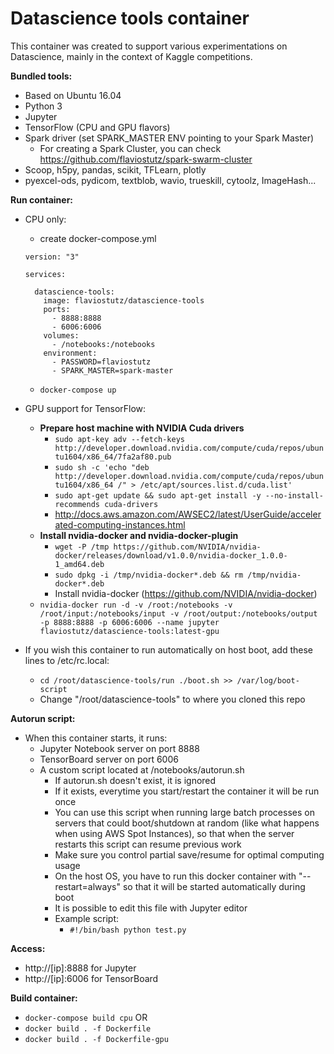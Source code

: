 # Datascience tools container

This container was created to support various experimentations on Datascience, mainly in the context of Kaggle competitions.

**Bundled tools:**

- Based on Ubuntu 16.04
- Python 3
- Jupyter
- TensorFlow (CPU and GPU flavors)
- Spark driver (set SPARK_MASTER ENV pointing to your Spark Master)
  - For creating a Spark Cluster, you can check https://github.com/flaviostutz/spark-swarm-cluster
- Scoop, h5py, pandas, scikit, TFLearn, plotly
- pyexcel-ods, pydicom, textblob, wavio, trueskill, cytoolz, ImageHash...

**Run container:**

   - CPU only:

      * create docker-compose.yml

      ```
      version: "3"

      services:

        datascience-tools:
          image: flaviostutz/datascience-tools
          ports:
            - 8888:8888
            - 6006:6006
          volumes:
            - /notebooks:/notebooks
          environment:
            - PASSWORD=flaviostutz
            - SPARK_MASTER=spark-master
      ```
      * `docker-compose up`

   - GPU support for TensorFlow:
      - **Prepare host machine with NVIDIA Cuda drivers**
         - `sudo apt-key adv --fetch-keys http://developer.download.nvidia.com/compute/cuda/repos/ubuntu1604/x86_64/7fa2af80.pub`
         - `sudo sh -c 'echo "deb http://developer.download.nvidia.com/compute/cuda/repos/ubuntu1604/x86_64 /" > /etc/apt/sources.list.d/cuda.list'`
         - `sudo apt-get update && sudo apt-get install -y --no-install-recommends cuda-drivers`
         - http://docs.aws.amazon.com/AWSEC2/latest/UserGuide/accelerated-computing-instances.html
      - **Install nvidia-docker and nvidia-docker-plugin**
         - `wget -P /tmp https://github.com/NVIDIA/nvidia-docker/releases/download/v1.0.0/nvidia-docker_1.0.0-1_amd64.deb`
         - `sudo dpkg -i /tmp/nvidia-docker*.deb && rm /tmp/nvidia-docker*.deb`
         - Install nvidia-docker (https://github.com/NVIDIA/nvidia-docker)
      - `nvidia-docker run -d -v /root:/notebooks -v /root/input:/notebooks/input -v /root/output:/notebooks/output -p 8888:8888 -p 6006:6006 --name jupyter flaviostutz/datascience-tools:latest-gpu`
   - If you wish this container to run automatically on host boot, add these lines to /etc/rc.local:
      - `cd /root/datascience-tools/run
         ./boot.sh >> /var/log/boot-script`
      - Change "/root/datascience-tools" to where you cloned this repo


**Autorun script:**

   - When this container starts, it runs:
      - Jupyter Notebook server on port 8888
      - TensorBoard server on port 6006
      - A custom script located at /notebooks/autorun.sh
         - If autorun.sh doesn't exist, it is ignored 
         - If it exists, everytime you start/restart the container it will be run once
         - You can use this script when running large batch processes on servers that could boot/shutdown at random (like what happens when using AWS Spot Instances), so that when the server restarts this script can resume previous work
         - Make sure you control partial save/resume for optimal computing usage
         - On the host OS, you have to run this docker container with "--restart=always" so that it will be started automatically during boot
         - It is possible to edit this file with Jupyter editor
         - Example script:
            - `#!/bin/bash
               python test.py`

**Access:**

   - http://[ip]:8888 for Jupyter
   - http://[ip]:6006 for TensorBoard

**Build container:**

   - `docker-compose build cpu`
     OR
   - `docker build . -f Dockerfile`
   - `docker build . -f Dockerfile-gpu`

